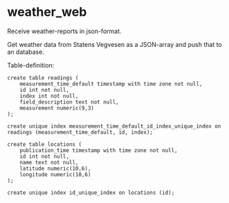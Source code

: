 # weather_web
Receive weather-reports in json-format.

Get weather data from Statens Vegvesen as a JSON-array and push that to an database.

Table-definition:

```
create table readings (
    measurement_time_default timestamp with time zone not null,
    id int not null,
    index int not null,
    field_description text not null,
    measurement numeric(9,3)
);

create unique index measurement_time_default_id_index_unique_index on readings (measurement_time_default, id, index);

create table locations (
    publication_time timestamp with time zone not null,
    id int not null,
    name text not null,
    latitude numeric(10,6),
    longitude numeric(10,6)
);

create unique index id_unique_index on locations (id);
```